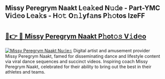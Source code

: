 ## Missy Peregrym Naakt L𝚎a𝚔ed N𝚞𝚍e - Part-YMC Vi𝚍𝚎o L𝚎a𝚔s - H𝚘𝚝 O𝚗𝚕yf𝚊ns P𝚑𝚘tos IzeFF

# <h2><a href="http://kf7h9up.oniu.top/?m=Missy+Peregrym+Naakt">🔗👉 🔴 Missy Peregrym Naakt P𝚑ot𝚘𝚜 V𝚒d𝚎o</a></h2>

[![Missy Peregrym Naakt Nu𝚍e𝚜](https://i.imgur.com/0qMVB7G.gif)](http://kf7h9up.oniu.top/?m=Missy+Peregrym+Naakt)
Digital artist and amusement provider Missy Peregrym Naakt, famed for disseminating dance and lifestyle content via viral dance sequences and succinct videos. Inspiring coach Missy Peregrym Naakt, celebrated for their ability to bring out the best in their athletes and teams.  
